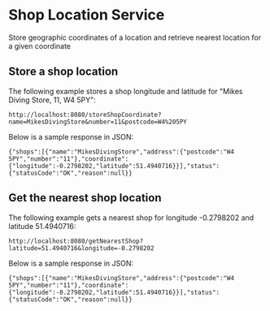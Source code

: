 # Shop Location Service
Store geographic coordinates of a location and retrieve nearest location for a given coordinate

## Store a shop location
The following example stores a shop longitude and latitude for "Mikes Diving Store, 11, W4 5PY":
```
http://localhost:8080/storeShopCoordinate?name=MikesDivingStore&number=11&postcode=W4%205PY
```
Below is a sample response in JSON:
```
{"shops":[{"name":"MikesDivingStore","address":{"postcode":"W4 5PY","number":"11"},"coordinate":{"longitude":-0.2798202,"latitude":51.4940716}}],"status":{"statusCode":"OK","reason":null}}
```

## Get the nearest shop location
The following example gets a nearest shop for longitude -0.2798202 and latitude 51.4940716:
```
http://localhost:8080/getNearestShop?latitude=51.4940716&longitude=-0.2798202
```
Below is a sample response in JSON:
```
{"shops":[{"name":"MikesDivingStore","address":{"postcode":"W4 5PY","number":"11"},"coordinate":{"longitude":-0.2798202,"latitude":51.4940716}}],"status":{"statusCode":"OK","reason":null}}
```
